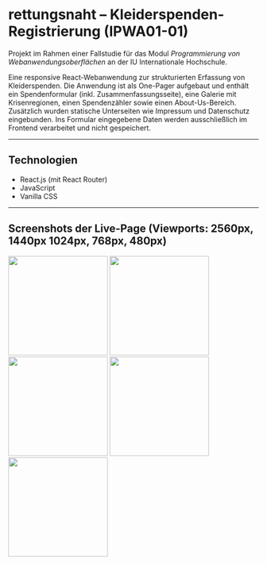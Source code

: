 # rettungsnaht – Kleiderspenden-Registrierung (IPWA01-01)

Projekt im Rahmen einer Fallstudie für das Modul _Programmierung von Webanwendungsoberflächen_ an der IU Internationale Hochschule.

Eine responsive React-Webanwendung zur strukturierten Erfassung von Kleiderspenden. Die Anwendung ist als One-Pager aufgebaut und enthält ein Spendenformular (inkl. Zusammenfassungsseite), eine Galerie mit Krisenregionen, einen Spendenzähler sowie einen About-Us-Bereich. Zusätzlich wurden statische Unterseiten wie Impressum und Datenschutz eingebunden. Ins Formular eingegebene Daten werden ausschließlich im Frontend verarbeitet und nicht gespeichert.

---

## Technologien

- React.js (mit React Router)
- JavaScript
- Vanilla CSS

---

## Screenshots der Live-Page (Viewports: 2560px, 1440px 1024px, 768px, 480px)

<img src="https://github.com/user-attachments/assets/609dad82-8899-4605-be23-9f3673a7c58a" width="200">
<img src="https://github.com/user-attachments/assets/c182b2b5-d76e-40c2-b5dd-6796d139b527" width="200">
<img src="https://github.com/user-attachments/assets/e3e4820b-2f82-460e-ba57-585cc5f5e4d2" width="200">
<img src="https://github.com/user-attachments/assets/f5de0cc2-6210-47c0-9c3d-42852d5fc64c" width="200">
<img src="https://github.com/user-attachments/assets/2cfa4585-4ca8-44d0-a696-ede3d5e035fc" width="200">

